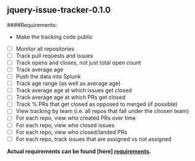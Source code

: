 ## jquery-issue-tracker-0.1.0
####Requirements:
-  Make the tracking code public
- [ ] Monitor all repositories
- [ ] Track pull requests and issues
- [ ] Track opens and closes, not just total open count
- [ ] Track average age
- [ ] Push the data into Splunk
- [ ] Track age range (as well as average age)
- [ ] Track average age at which issues get closed
- [ ] Track average age at which PRs get closed
- [ ] Track % PRs that get closed as opposed to merged (if possible)
- [ ] View tracking by team (i.e. all repos that fall under the chosen team)
- [ ] For each repo, view who created PRs over time
- [ ] For each repo, view who closed issues
- [ ] For each repo, view who closed/landed PRs
- [ ] For each repo, track issues that are assigned vs not assigned

**Actual requirements can be found [here] [requirements].**



[requirements]: https://github.com/jquery/content/issues/4  
